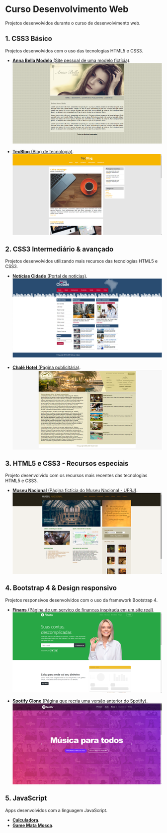 # Curso Desenvolvimento Web
Projetos desenvolvidos durante o curso de desenvolvimento web.

## 1. CSS3 Básico
Projetos desenvolvidos com o uso das tecnologias HTML5 e CSS3.
* [**Anna Bella Modelo** (Site pessoal de uma modelo fictícia)](https://github.com/gabrielzidorio/Curso-Desenvolvimento-Web/tree/master/AnnaBellaModelo).
![Página principal](https://github.com/gabrielzidorio/Curso-Desenvolvimento-Web/blob/master/AnnaBellaModelo/imagens/preview.png)

* [**TecBlog** (Blog de tecnologia)](https://github.com/gabrielzidorio/Curso-Desenvolvimento-Web/tree/master/TecBlog).
![Página principal](https://github.com/gabrielzidorio/Curso-Desenvolvimento-Web/blob/master/TecBlog/imagens/preview.png)

## 2. CSS3 Intermediário & avançado
Projetos desenvolvidos utilizando mais recursos das tecnologias HTML5 e CSS3.
* [**Notícias Cidade** (Portal de notícias)](https://github.com/gabrielzidorio/Curso-Desenvolvimento-Web/tree/master/NoticiasCidade).
![Página principal](https://github.com/gabrielzidorio/Curso-Desenvolvimento-Web/blob/master/NoticiasCidade/imagens/preview.png)

* [**Chalé Hotel** (Página publicitária)](https://github.com/gabrielzidorio/Curso-Desenvolvimento-Web/tree/master/ChaleHotel).
![Página principal](https://github.com/gabrielzidorio/Curso-Desenvolvimento-Web/blob/master/ChaleHotel/imagens/preview.png)

## 3. HTML5 e CSS3 - Recursos especiais
Projeto desenvolvido com os recursos mais recentes das tecnologias HTML5 e CSS3.
* [**Museu Nacional** (Página fictícia do Museu Nacional - UFRJ)](https://github.com/gabrielzidorio/Curso-Desenvolvimento-Web/tree/master/MuseuNacional).
![Página principal](https://github.com/gabrielzidorio/Curso-Desenvolvimento-Web/blob/master/MuseuNacional/images/preview.png)

## 4. Bootstrap 4 & Design responsivo
Projetos responsivos desenvolvidos com o uso da framework Bootstrap 4.
* [**Finans** (Página de um serviço de finanças inspirada em um site real)](https://github.com/gabrielzidorio/Curso-Desenvolvimento-Web/tree/master/Finans).
![Página principal](https://github.com/gabrielzidorio/Curso-Desenvolvimento-Web/blob/master/Finans/images/preview.png)

* [**Spotify Clone** (Página que recria uma versão anterior do Spotify)](https://github.com/gabrielzidorio/Curso-Desenvolvimento-Web/tree/master/SpotifyClone).
![Página principal](https://github.com/gabrielzidorio/Curso-Desenvolvimento-Web/blob/master/SpotifyClone/images/preview.png)

## 5. JavaScript
Apps desenvolvidos com a linguagem JavaScript.
* [**Calculadora**](https://github.com/gabrielzidorio/Curso-Desenvolvimento-Web/tree/master/AppCalculadora).
* [**Game Mata Mosca**](https://namoradosday.000webhostapp.com).
